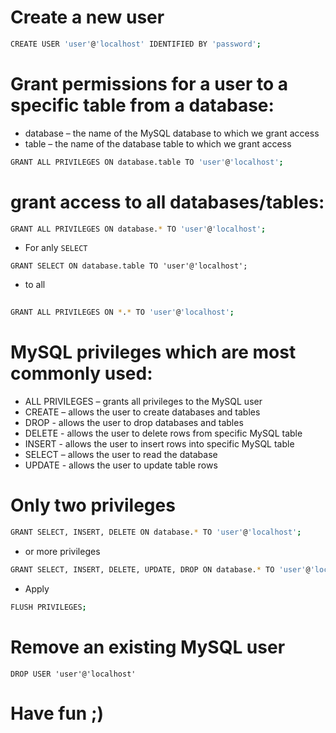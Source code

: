 # Create a new user

```bash	
CREATE USER 'user'@'localhost' IDENTIFIED BY 'password';
```

# Grant permissions for a user to a specific table from a database:

 - database – the name of the MySQL database to which we grant access
 - table – the name of the database table to which we grant access

```bash
GRANT ALL PRIVILEGES ON database.table TO 'user'@'localhost';
```
# grant access to all databases/tables:

```bash
GRANT ALL PRIVILEGES ON database.* TO 'user'@'localhost';
```
- For anly `SELECT`

```
GRANT SELECT ON database.table TO 'user'@'localhost';
```
- to all

```bash
 	
GRANT ALL PRIVILEGES ON *.* TO 'user'@'localhost';
```

# MySQL privileges which are most commonly used:


- ALL PRIVILEGES – grants all privileges to the MySQL user
- CREATE – allows the user to create databases and tables
- DROP - allows the user to drop databases and tables
- DELETE - allows the user to delete rows from specific MySQL table
- INSERT - allows the user to insert rows into specific MySQL table
- SELECT – allows the user to read the database
- UPDATE - allows the user to update table rows


# Only two privileges

```bash
GRANT SELECT, INSERT, DELETE ON database.* TO 'user'@'localhost';
```
- or more privileges

```bash
GRANT SELECT, INSERT, DELETE, UPDATE, DROP ON database.* TO 'user'@'localhost';
```

- Apply

```bash
FLUSH PRIVILEGES;
```
# Remove an existing MySQL user
```
DROP USER 'user'@'localhost'
```
# Have fun ;)

